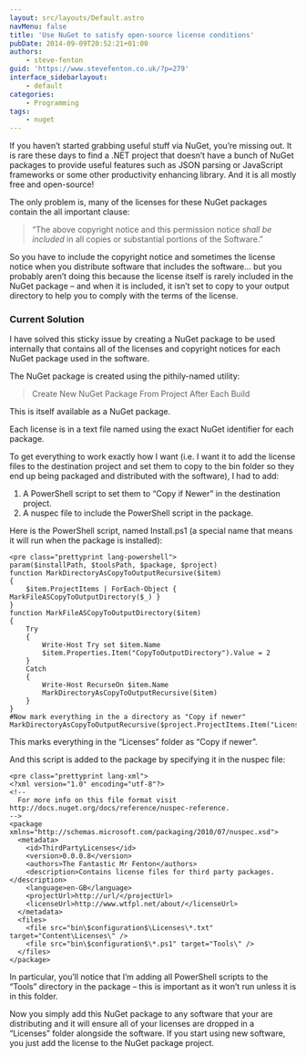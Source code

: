 ```yaml
---
layout: src/layouts/Default.astro
navMenu: false
title: 'Use NuGet to satisfy open-source license conditions'
pubDate: 2014-09-09T20:52:21+01:00
authors:
    - steve-fenton
guid: 'https://www.stevefenton.co.uk/?p=279'
interface_sidebarlayout:
    - default
categories:
    - Programming
tags:
    - nuget
---
```


If you haven’t started grabbing useful stuff via NuGet, you’re missing out. It is rare these days to find a .NET project that doesn’t have a bunch of NuGet packages to provide useful features such as JSON parsing or JavaScript frameworks or some other productivity enhancing library. And it is all mostly free and open-source!

The only problem is, many of the licenses for these NuGet packages contain the all important clause:

> “The above copyright notice and this permission notice *shall be included* in all copies or substantial portions of the Software.”

So you have to include the copyright notice and sometimes the license notice when you distribute software that includes the software… but you probably aren’t doing this because the license itself is rarely included in the NuGet package – and when it is included, it isn’t set to copy to your output directory to help you to comply with the terms of the license.

### Current Solution

I have solved this sticky issue by creating a NuGet package to be used internally that contains all of the licenses and copyright notices for each NuGet package used in the software.

The NuGet package is created using the pithily-named utility:

> Create New NuGet Package From Project After Each Build

This is itself available as a NuGet package.

Each license is in a text file named using the exact NuGet identifier for each package.

To get everything to work exactly how I want (i.e. I want it to add the license files to the destination project and set them to copy to the bin folder so they end up being packaged and distributed with the software), I had to add:

1. A PowerShell script to set them to “Copy if Newer” in the destination project.
2. A nuspec file to include the PowerShell script in the package.

Here is the PowerShell script, named Install.ps1 (a special name that means it will run when the package is installed):

```
<pre class="prettyprint lang-powershell">
param($installPath, $toolsPath, $package, $project)
function MarkDirectoryAsCopyToOutputRecursive($item)
{
    $item.ProjectItems | ForEach-Object { MarkFileASCopyToOutputDirectory($_) }
}
function MarkFileASCopyToOutputDirectory($item)
{
    Try
    {
        Write-Host Try set $item.Name
        $item.Properties.Item("CopyToOutputDirectory").Value = 2
    }
    Catch
    {
        Write-Host RecurseOn $item.Name
        MarkDirectoryAsCopyToOutputRecursive($item)
    }
}
#Now mark everything in the a directory as "Copy if newer"
MarkDirectoryAsCopyToOutputRecursive($project.ProjectItems.Item("Licenses"))
```
This marks everything in the “Licenses” folder as “Copy if newer”.

And this script is added to the package by specifying it in the nuspec file:

```
<pre class="prettyprint lang-xml">
<?xml version="1.0" encoding="utf-8"?>
<!--
  For more info on this file format visit http://docs.nuget.org/docs/reference/nuspec-reference.
-->
<package xmlns="http://schemas.microsoft.com/packaging/2010/07/nuspec.xsd">  
  <metadata>
    <id>ThirdPartyLicenses</id>
    <version>0.0.0.8</version>
    <authors>The Fantastic Mr Fenton</authors>
    <description>Contains license files for third party packages.</description>
    <language>en-GB</language>
    <projectUrl>http://url/</projectUrl>
    <licenseUrl>http://www.wtfpl.net/about/</licenseUrl>
  </metadata>
  <files>
    <file src="bin\$configuration$\Licenses\*.txt" target="Content\Licenses\" />
    <file src="bin\$configuration$\*.ps1" target="Tools\" />
  </files>
</package>
```
In particular, you’ll notice that I’m adding all PowerShell scripts to the “Tools” directory in the package – this is important as it won’t run unless it is in this folder.

Now you simply add this NuGet package to any software that your are distributing and it will ensure all of your licenses are dropped in a “Licenses” folder alongside the software. If you start using new software, you just add the license to the NuGet package project.